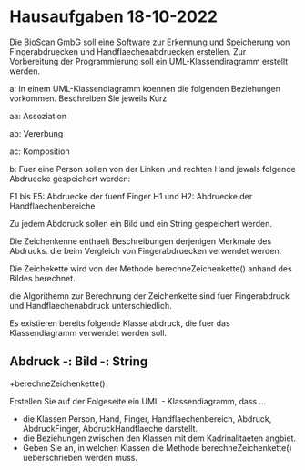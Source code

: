 # Hausaufgaben 18-10-2022

Die BioScan GmbG soll eine Software zur Erkennung und Speicherung von Fingerabdruecken und Handflaechenabdruecken erstellen.
Zur Vorbereitung der Programmierung soll ein UML-Klassendiragramm erstellt werden.

a: In einem UML-Klassendiagramm koennen die folgenden Beziehungen vorkommen.
Beschreiben Sie jeweils Kurz

aa: Assoziation




ab: Vererbung


ac: Komposition


b: Fuer eine Person sollen von der Linken und rechten Hand jewals folgende Abdruecke gespeichert werden:

F1 bis F5: Abdruecke der fuenf Finger
H1 und H2: Abdruecke der Handflaechenbereiche

Zu jedem Abddruck sollen ein Bild und ein String gespeichert werden.

Die Zeichenkenne enthaelt Beschreibungen derjenigen Merkmale des Abdrucks. die beim Vergleich von Fingerabdruecken verwendet werden.

Die Zeichekette wird von der Methode berechneZeichenkette() anhand des Bildes berechnet.

die Algorithemn zur Berechnung der Zeichenkette sind fuer Fingerabdruck und Handflaechenabdruck unterschiedlich.

Es existieren bereits folgende Klasse abdruck, die fuer das Klassendiagramm verwendet werden soll.


Abdruck
-: Bild
-: String
----------
+berechneZeichenkette()

Erstellen Sie auf der Folgeseite ein UML - Klassendiagramm, dass ...
- die Klassen Person, Hand, Finger, Handflaechenbereich, Abdruck, AbdruckFinger, AbdruckHandflaeche darstellt.
- die Beziehungen zwischen den Klassen mit dem Kadrinalitaeten angbiet.
- Geben Sie an, in welchen Klassen die Methode berechneZeichenkette() ueberschrieben werden muss.



